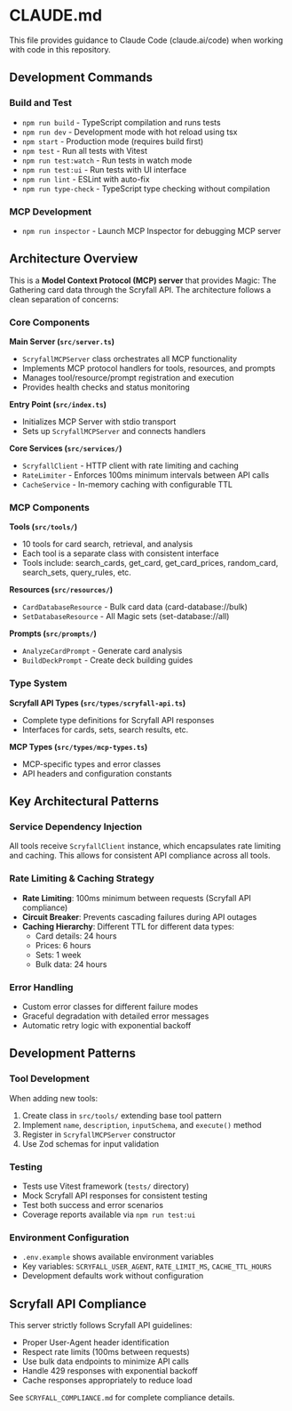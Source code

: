 # CLAUDE.md

This file provides guidance to Claude Code (claude.ai/code) when working with code in this repository.

## Development Commands

### Build and Test
- `npm run build` - TypeScript compilation and runs tests
- `npm run dev` - Development mode with hot reload using tsx
- `npm start` - Production mode (requires build first)
- `npm test` - Run all tests with Vitest
- `npm run test:watch` - Run tests in watch mode
- `npm run test:ui` - Run tests with UI interface
- `npm run lint` - ESLint with auto-fix
- `npm run type-check` - TypeScript type checking without compilation

### MCP Development
- `npm run inspector` - Launch MCP Inspector for debugging MCP server

## Architecture Overview

This is a **Model Context Protocol (MCP) server** that provides Magic: The Gathering card data through the Scryfall API. The architecture follows a clean separation of concerns:

### Core Components

**Main Server (`src/server.ts`)**
- `ScryfallMCPServer` class orchestrates all MCP functionality
- Implements MCP protocol handlers for tools, resources, and prompts
- Manages tool/resource/prompt registration and execution
- Provides health checks and status monitoring

**Entry Point (`src/index.ts`)**
- Initializes MCP Server with stdio transport
- Sets up `ScryfallMCPServer` and connects handlers

**Core Services (`src/services/`)**
- `ScryfallClient` - HTTP client with rate limiting and caching
- `RateLimiter` - Enforces 100ms minimum intervals between API calls
- `CacheService` - In-memory caching with configurable TTL

### MCP Components

**Tools (`src/tools/`)**
- 10 tools for card search, retrieval, and analysis
- Each tool is a separate class with consistent interface
- Tools include: search_cards, get_card, get_card_prices, random_card, search_sets, query_rules, etc.

**Resources (`src/resources/`)**
- `CardDatabaseResource` - Bulk card data (card-database://bulk)
- `SetDatabaseResource` - All Magic sets (set-database://all)

**Prompts (`src/prompts/`)**
- `AnalyzeCardPrompt` - Generate card analysis
- `BuildDeckPrompt` - Create deck building guides

### Type System

**Scryfall API Types (`src/types/scryfall-api.ts`)**
- Complete type definitions for Scryfall API responses
- Interfaces for cards, sets, search results, etc.

**MCP Types (`src/types/mcp-types.ts`)**
- MCP-specific types and error classes
- API headers and configuration constants

## Key Architectural Patterns

### Service Dependency Injection
All tools receive `ScryfallClient` instance, which encapsulates rate limiting and caching. This allows for consistent API compliance across all tools.

### Rate Limiting & Caching Strategy
- **Rate Limiting**: 100ms minimum between requests (Scryfall API compliance)
- **Circuit Breaker**: Prevents cascading failures during API outages
- **Caching Hierarchy**: Different TTL for different data types:
  - Card details: 24 hours
  - Prices: 6 hours
  - Sets: 1 week
  - Bulk data: 24 hours

### Error Handling
- Custom error classes for different failure modes
- Graceful degradation with detailed error messages
- Automatic retry logic with exponential backoff

## Development Patterns

### Tool Development
When adding new tools:
1. Create class in `src/tools/` extending base tool pattern
2. Implement `name`, `description`, `inputSchema`, and `execute()` method
3. Register in `ScryfallMCPServer` constructor
4. Use Zod schemas for input validation

### Testing
- Tests use Vitest framework (`tests/` directory)
- Mock Scryfall API responses for consistent testing
- Test both success and error scenarios
- Coverage reports available via `npm run test:ui`

### Environment Configuration
- `.env.example` shows available environment variables
- Key variables: `SCRYFALL_USER_AGENT`, `RATE_LIMIT_MS`, `CACHE_TTL_HOURS`
- Development defaults work without configuration

## Scryfall API Compliance

This server strictly follows Scryfall API guidelines:
- Proper User-Agent header identification
- Respect rate limits (100ms between requests)
- Use bulk data endpoints to minimize API calls
- Handle 429 responses with exponential backoff
- Cache responses appropriately to reduce load

See `SCRYFALL_COMPLIANCE.md` for complete compliance details.